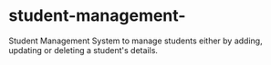 # student-management-
Student Management System to manage students either by adding, updating or deleting a student's details.
